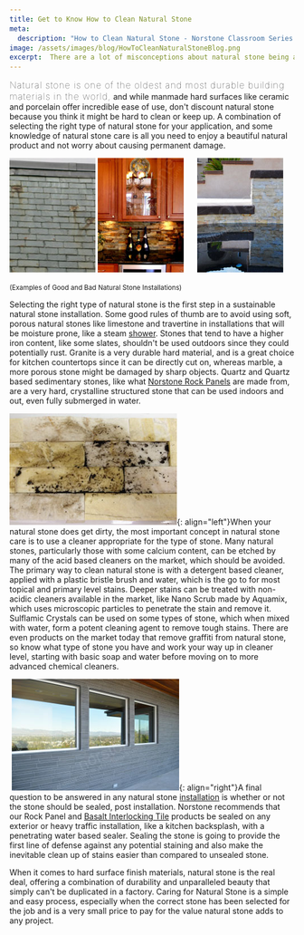```yaml
---
title: Get to Know How to Clean Natural Stone
meta:
  description: "How to Clean Natural Stone - Norstone Classroom Series Natural Stone Care"
image: /assets/images/blog/HowToCleanNaturalStoneBlog.png
excerpt:  There are a lot of misconceptions about natural stone being a hard surface to clean when the inevitable accident occurs. Don't let the thought of a spilled glass of red wine or junior going Picasso on your stone keep you up at night. Let us show you how these and other stains can be cleaned on natural stone surfaces.
---
```


<span style="font-size:16px;font-weight:lighter;letter-spacing:1px">Natural stone is one of the oldest and most durable building materials in the world,</span> and while manmade hard surfaces like ceramic and porcelain offer incredible ease of use, don't discount natural stone because you think it might be hard to clean or keep up. A combination of selecting the right type of natural stone for your application, and some knowledge of natural stone care is all you need to enjoy a beautiful natural product and not worry about causing permanent damage.

![](/assets/images/blog/Slate-with-Iron-Rust-Stains.jpg)
![](/assets/images/blog/Norstone-Backsplash-with-Granite-Countertop-.jpg)      ![](/assets/images/blog/Norstone-Ivory-Rock-Panels-Waterline-Tile.jpg)

<span style="font-size: smaller;">(Examples of Good and Bad Natural Stone Installations)</span>

Selecting the right type of natural stone is the first step in a sustainable natural stone installation. Some good rules of thumb are to avoid using soft, porous natural stones like limestone and travertine in installations that will be moisture prone, like a steam [shower](/gallery/application/showers/). Stones that tend to have a higher iron content, like some slates, shouldn't be used outdoors since they could potentially rust. Granite is a very durable hard material, and is a great choice for kitchen countertops since it can be directly cut on, whereas marble, a more porous stone might be damaged by sharp objects. Quartz and Quartz based sedimentary stones, like what [Norstone Rock Panels](/products/stacked-stone-cladding/) are made from, are a very hard, crystalline structured stone that can be used indoors and out, even fully submerged in water.

![](/assets/images/blog/Norstone-Ivory-Rock-Panel-Dirt-Stain.jpg){: align="left"}When your natural stone does get dirty, the most important concept in natural stone care is to use a cleaner appropriate for the type of stone. Many natural stones, particularly those with some calcium content, can be etched by many of the acid based cleaners on the market, which should be avoided. The primary way to clean natural stone is with a detergent based cleaner, applied with a plastic bristle brush and water, which is the go to for most topical and primary level stains. Deeper stains can be treated with non-acidic cleaners available in the market, like Nano Scrub made by Aquamix, which uses microscopic particles to penetrate the stain and remove it. Sulflamic Crystals can be used on some types of stone, which when mixed with water, form a potent cleaning agent to remove tough stains. There are even products on the market today that remove graffiti from natural stone, so know what type of stone you have and work your way up in cleaner level, starting with basic soap and water before moving on to more advanced chemical cleaners.

 ![](/assets/images/blog/Norstone-Basalt-Grey-Tiles---Outdoor-Wall-Sealed.jpg){: align="right"}A final question to be answered in any natural stone [installation](/how-to-install-stacked-stone/) is whether or not the stone should be sealed, post installation. Norstone recommends that our Rock Panel and [Basalt Interlocking Tile](/products/modern-wall-tile/) products be sealed on any exterior or heavy traffic installation, like a kitchen backsplash, with a penetrating water based sealer. Sealing the stone is going to provide the first line of defense against any potential staining and also make the inevitable clean up of stains easier than compared to unsealed stone.

When it comes to hard surface finish materials, natural stone is the real deal, offering a combination of durability and unparalleled beauty that simply can't be duplicated in a factory. Caring for Natural Stone is a simple and easy process, especially when the correct stone has been selected for the job and is a very small price to pay for the value natural stone adds to any project.
